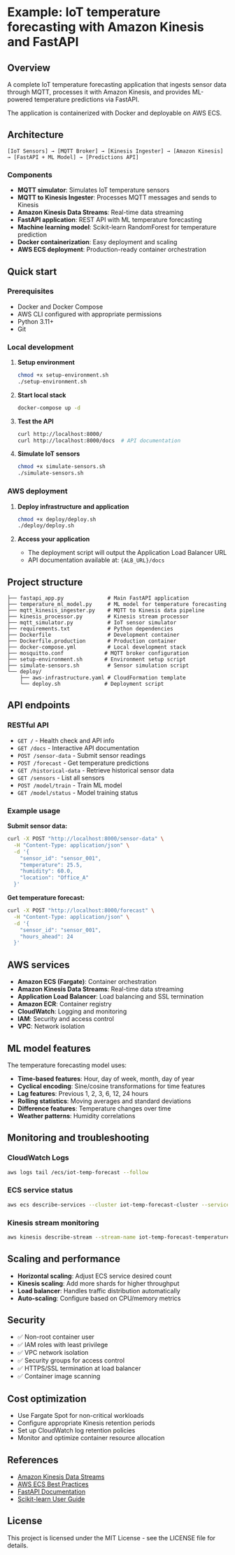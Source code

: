 # Example: IoT temperature forecasting with Amazon Kinesis and FastAPI

## Overview

A complete IoT temperature forecasting application that ingests sensor data through MQTT, processes it with Amazon Kinesis, and provides ML-powered temperature predictions via FastAPI.

The application is containerized with Docker and deployable on AWS ECS.

## Architecture

```
[IoT Sensors] → [MQTT Broker] → [Kinesis Ingester] → [Amazon Kinesis] → [FastAPI + ML Model] → [Predictions API]
```

### Components

- **MQTT simulator**: Simulates IoT temperature sensors
- **MQTT to Kinesis Ingester**: Processes MQTT messages and sends to Kinesis
- **Amazon Kinesis Data Streams**: Real-time data streaming
- **FastAPI application**: REST API with ML temperature forecasting
- **Machine learning model**: Scikit-learn RandomForest for temperature prediction
- **Docker containerization**: Easy deployment and scaling
- **AWS ECS deployment**: Production-ready container orchestration

## Quick start

### Prerequisites

- Docker and Docker Compose
- AWS CLI configured with appropriate permissions
- Python 3.11+
- Git

### Local development

1. **Setup environment**
   ```bash
   chmod +x setup-environment.sh
   ./setup-environment.sh
   ```

2. **Start local stack**
   ```bash
   docker-compose up -d
   ```

3. **Test the API**
   ```bash
   curl http://localhost:8000/
   curl http://localhost:8000/docs  # API documentation
   ```

4. **Simulate IoT sensors**
   ```bash
   chmod +x simulate-sensors.sh
   ./simulate-sensors.sh
   ```

### AWS deployment

1. **Deploy infrastructure and application**
   ```bash
   chmod +x deploy/deploy.sh
   ./deploy/deploy.sh
   ```

2. **Access your application**
   - The deployment script will output the Application Load Balancer URL
   - API documentation available at: `{ALB_URL}/docs`

## Project structure

```
├── fastapi_app.py              # Main FastAPI application
├── temperature_ml_model.py     # ML model for temperature forecasting
├── mqtt_kinesis_ingester.py    # MQTT to Kinesis data pipeline
├── kinesis_processor.py        # Kinesis stream processor
├── mqtt_simulator.py           # IoT sensor simulator
├── requirements.txt            # Python dependencies
├── Dockerfile                  # Development container
├── Dockerfile.production       # Production container
├── docker-compose.yml          # Local development stack
├── mosquitto.conf             # MQTT broker configuration
├── setup-environment.sh       # Environment setup script
├── simulate-sensors.sh         # Sensor simulation script
└── deploy/
    ├── aws-infrastructure.yaml # CloudFormation template
    └── deploy.sh              # Deployment script
```

## API endpoints

### RESTful API

- `GET /` - Health check and API info
- `GET /docs` - Interactive API documentation
- `POST /sensor-data` - Submit sensor readings
- `POST /forecast` - Get temperature predictions
- `GET /historical-data` - Retrieve historical sensor data
- `GET /sensors` - List all sensors
- `POST /model/train` - Train ML model
- `GET /model/status` - Model training status

### Example usage

**Submit sensor data:**
```bash
curl -X POST "http://localhost:8000/sensor-data" \
  -H "Content-Type: application/json" \
  -d '{
    "sensor_id": "sensor_001",
    "temperature": 25.5,
    "humidity": 60.0,
    "location": "Office_A"
  }'
```

**Get temperature forecast:**
```bash
curl -X POST "http://localhost:8000/forecast" \
  -H "Content-Type: application/json" \
  -d '{
    "sensor_id": "sensor_001",
    "hours_ahead": 24
  }'
```

## AWS services

- **Amazon ECS (Fargate)**: Container orchestration
- **Amazon Kinesis Data Streams**: Real-time data streaming
- **Application Load Balancer**: Load balancing and SSL termination
- **Amazon ECR**: Container registry
- **CloudWatch**: Logging and monitoring
- **IAM**: Security and access control
- **VPC**: Network isolation

## ML model features

The temperature forecasting model uses:

- **Time-based features**: Hour, day of week, month, day of year
- **Cyclical encoding**: Sine/cosine transformations for time features
- **Lag features**: Previous 1, 2, 3, 6, 12, 24 hours
- **Rolling statistics**: Moving averages and standard deviations
- **Difference features**: Temperature changes over time
- **Weather patterns**: Humidity correlations

## Monitoring and troubleshooting

### CloudWatch Logs
```bash
aws logs tail /ecs/iot-temp-forecast --follow
```

### ECS service status
```bash
aws ecs describe-services --cluster iot-temp-forecast-cluster --services iot-temp-forecast-service
```

### Kinesis stream monitoring
```bash
aws kinesis describe-stream --stream-name iot-temp-forecast-temperature-sensor-stream
```

## Scaling and performance

- **Horizontal scaling**: Adjust ECS service desired count
- **Kinesis scaling**: Add more shards for higher throughput
- **Load balancer**: Handles traffic distribution automatically
- **Auto-scaling**: Configure based on CPU/memory metrics

## Security

- ✅ Non-root container user
- ✅ IAM roles with least privilege
- ✅ VPC network isolation
- ✅ Security groups for access control
- ✅ HTTPS/SSL termination at load balancer
- ✅ Container image scanning

## Cost optimization

- Use Fargate Spot for non-critical workloads
- Configure appropriate Kinesis retention periods
- Set up CloudWatch log retention policies
- Monitor and optimize container resource allocation

## References

- [Amazon Kinesis Data Streams](https://docs.aws.amazon.com/streams/latest/dev/introduction.html)
- [AWS ECS Best Practices](https://docs.aws.amazon.com/AmazonECS/latest/bestpracticesguide/)
- [FastAPI Documentation](https://fastapi.tiangolo.com/)
- [Scikit-learn User Guide](https://scikit-learn.org/stable/user_guide.html)

## License

This project is licensed under the MIT License - see the LICENSE file for details.
